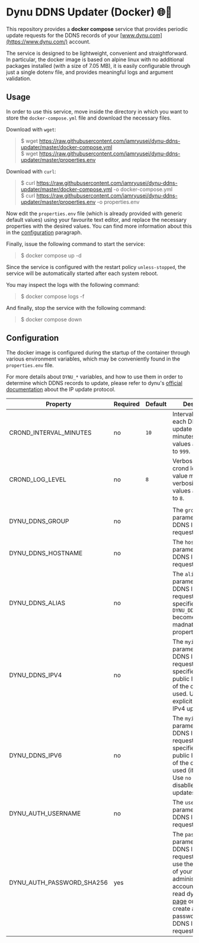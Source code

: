 # Dynu DDNS Updater (Docker) 🌐🐋

This repository provides a **docker compose** service that provides periodic update requests for the DDNS records of your [www.dynu.com](https://www.dynu.com/) account.

The service is designed to be lightweight, convenient and straightforward.
In particular, the docker image is based on alpine linux with no additional packages installed (with a size of 7.05 MB),
it is easily configurable through just a single dotenv file, and provides meaningful logs and argument validation.

## Usage

In order to use this service, move inside the directory in which you want to store the `docker-compose.yml` file and download the necessary files.

Download with `wget`:

> $ wget https://raw.githubusercontent.com/iamryusei/dynu-ddns-updater/master/docker-compose.yml \
> $ wget https://raw.githubusercontent.com/iamryusei/dynu-ddns-updater/master/properties.env

Download with `curl`:

> $ curl https://raw.githubusercontent.com/iamryusei/dynu-ddns-updater/master/docker-compose.yml -o docker-compose.yml \
> $ curl https://raw.githubusercontent.com/iamryusei/dynu-ddns-updater/master/properties.env -o properties.env

Now edit the `properties.env` file (which is already provided with generic default values)
using your favourite text editor, and replace the necessary properties with the desired values.
You can find more information about this in the [configuration](#configuration) paragraph.

Finally, issue the following command to start the service:

> $ docker compose up -d

Since the service is configured with the restart policy `unless-stopped`, the service will be automatically started after each system reboot.

You may inspect the logs with the following command:

> $ docker compose logs -f

And finally, stop the service with the following command:

> $ docker compose down

## Configuration

The docker image is configured during the startup of the container through various environment variables,
which may be conveniently found in the `properties.env` file.

For more details about `DYNU_*` variables, and how to use them in order to determine which DDNS records to update, please refer to dynu's [official documentation](https://www.dynu.com/en-US/DynamicDNS/IP-Update-Protocol) about the IP update protocol.

| Property                  | Required | Default | Description                                                                                           |
|---------------------------|----------|---------|-------------------------------------------------------------------------------------------------------|
| CROND_INTERVAL_MINUTES    | no       | `10`    | Interval between each DDNS IP update request in minutes. Valid values are from `1` to `999`.          |
| CROND_LOG_LEVEL           | no       | `8`     | Verbosity level for crond logs. A lower value means more verbosity. Valid values are from `0` to `8`. |
|                           |          |         |                                                                                                       |
| DYNU_DDNS_GROUP           | no       |         | The `group` parameter for the DDNS IP update request.                                                 |
| DYNU_DDNS_HOSTNAME        | no       |         | The `hostname` parameter for the DDNS IP update request.                                              |
| DYNU_DDNS_ALIAS           | no       |         | The `alias` parameter for the DDNS IP update request. When specified, `DYNU_DDNS_HOSTNAME` becomes a madnatory property. |
| DYNU_DDNS_IPV4            | no       |         | The `myip` parameter for the DDNS IP update request. If not specified, the public IP address of the client will be used. Use `no` to explicitly disablle IPv4 updates. |
| DYNU_DDNS_IPV6            | no       |         | The `myipv6` parameter for the DDNS IP update request. If not specified, the public IP address of the client will be used (if available). Use `no` to explicitly disablle IPv6 updates. |
| DYNU_AUTH_USERNAME        | no       |         | The `username` parameter for the DDNS IP update request. |
| DYNU_AUTH_PASSWORD_SHA256 | yes      |         | The `password` parameter for the DDNS IP update request. **Do not** use the password of your administrative account. Instead, read dynu's [official page](https://www.dynu.com/en-US/DynamicDNS/IP-Update-Protocol) on how to create a dedicated password for DDNS IP update requests only. |
